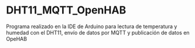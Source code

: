# DHT11_MQTT_OpenHAB
Programa realizado en la IDE de Arduino para lectura de temperatura y humedad con el DHT11, envío de datos por MQTT y publicación de datos en OpeHAB
